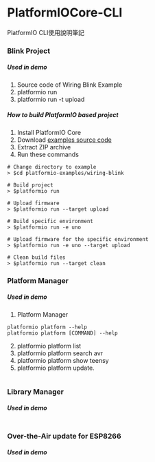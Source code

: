 # PlatformIOCore-CLI
PlatformIO CLI使用說明筆記

### Blink Project
##### Used in demo

1. Source code of Wiring Blink Example
2. platformio run 
3. platformio run -t upload

##### How to build PlatformIO based project

1. Install PlatformIO Core
2. Download <a href="https://github.com/platformio/platformio-examples/archive/develop.zip" title="MSN Search">examples source code</a>
3. Extract ZIP archive
4. Run these commands


```
# Change directory to example
> $cd platformio-examples/wiring-blink

# Build project
> $platformio run

# Upload firmware
> $platformio run --target upload

# Build specific environment
> $platformio run -e uno

# Upload firmware for the specific environment
> $platformio run -e uno --target upload

# Clean build files
> $platformio run --target clean
```

### Platform Manager
##### Used in demo

1. Platform Manager

```
platformio platform --help
platformio platform [COMMAND] --help
```

2. platformio platform list
3. platformio platform search avr
4. platformio platform show teensy
5. platformio platform update.

```

```
### Library Manager
##### Used in demo
```

```
### Over-the-Air update for ESP8266
##### Used in demo
```

```
